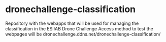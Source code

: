 # dronechallenge-classification
Repository with the webapps that will be used for managing the classification in the ESIIAB Drone Challenge
Access method to test the webpages will be dronechallenge.ddns.net/dronechallenge-classification/<page-name>
